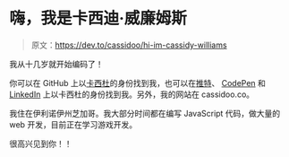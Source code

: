 # 嗨，我是卡西迪·威廉姆斯

> 原文：<https://dev.to/cassidoo/hi-im-cassidy-williams>

我从十几岁就开始编码了！

你可以在 GitHub 上以[卡西杜](https://github.com/cassidoo)的身份找到我，也可以在[推特](https://twitter.com/cassidoo)、 [CodePen](https://codepen.io/cassidoo) 和 [LinkedIn](https://linkedin.com/in/cassidoo) 上以卡西杜的身份找到我。另外，我的网站在 cassidoo.co。

我住在伊利诺伊州芝加哥。我大部分时间都在编写 JavaScript 代码，做大量的 web 开发，目前正在学习游戏开发。

很高兴见到你！！